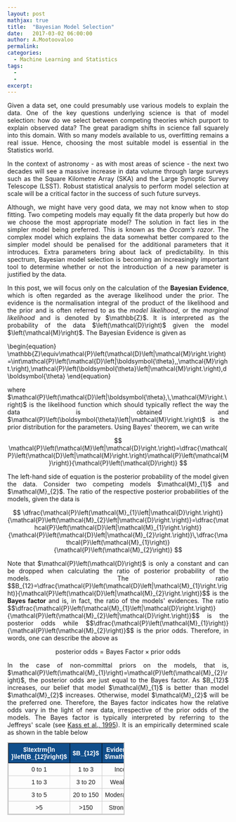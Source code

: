 ```yaml
---
layout: post
mathjax: true
title:  "Bayesian Model Selection"
date:   2017-03-02 06:00:00
author: A.Mootoovaloo
permalink:
categories:
  - Machine Learning and Statistics
tags:
  - 
  -
excerpt:
---
```

<script type="text/x-mathjax-config">
  MathJax.Hub.Config({ TeX: { extensions: ["color.js"] }});
</script>

<p align="justify">Given a data set, one could presumably use various models to explain the data. One of the key questions underlying science is that of model selection: how do we select between competing theories which purport to explain observed data? The great paradigm shifts in science fall squarely into this domain. With so many models available to us, overfitting remains a real issue. Hence, choosing the most suitable model is essential in the Statistics world.</p>

<p align="justify">In the context of astronomy - as with most areas of science - the next two decades will see a massive increase in data volume through large surveys such as the Square Kilometre Array (SKA) and the Large Synoptic Survey Telescope (LSST). Robust statistical analysis to perform model selection at scale will be a critical factor in the success of such future surveys.</p>

<p align="justify">Although, we might have very good data, we may not know when to stop fitting. Two competing models may equally fit the data properly but how do we choose the most appropriate model? The solution in fact lies in the simpler model being preferred. This is known as the <i>Occam’s razor</i>. The complex model which explains the data somewhat better compared to the simpler model should be penalised for the additional parameters that it introduces. Extra parameters bring about lack of predictability. In this spectrum, Bayesian model selection is becoming an increasingly important tool to determine whether or not the introduction of a new parameter is justified by the data.</p>

<p align="justify">In this post, we will focus only on the calculation of the <b>Bayesian Evidence</b>, which is often regarded as the average likelihood under the prior. The evidence is the normalisation integral of the product of the likelihood and the prior and is often referred to as the <i>model likelihood</i>, or the <i>marginal likelihood</i> and is denoted by $\mathbb{Z}$. It is interpreted as the probability of the data $\left(\mathcal{D}\right)$ given the model $\left(\mathcal{M}\right)$. The Bayesian Evidence is given as </p>

\begin{equation}
\mathbb{Z}\equiv\mathcal{P}\left(\mathcal{D}\left|\mathcal{M}\right.\right)=\int\mathcal{P}\left(\mathcal{D}\left|\boldsymbol{\theta},\,\mathcal{M}\right.\right)\,\mathcal{P}\left(\boldsymbol{\theta}\left|\mathcal{M}\right.\right)\,d\boldsymbol{\theta}
\end{equation}

<p align="justify">where $\mathcal{P}\left(\mathcal{D}\left|\boldsymbol{\theta},\,\mathcal{M}\right.\right)$ is the likelihood function which should typically reflect the way the data is obtained and $\mathcal{P}\left(\boldsymbol{\theta}\left|\mathcal{M}\right.\right)$ is the prior distribution for the parameters. Using Bayes' theorem, we can write</p>

$$
\mathcal{P}\left(\mathcal{M}\left|\mathcal{D}\right.\right)=\dfrac{\mathcal{P}\left(\mathcal{D}\left|\mathcal{M}\right.\right)\mathcal{P}\left(\mathcal{M}\right)}{\mathcal{P}\left(\mathcal{D}\right)}
$$

<p align="justify">The left-hand side of equation is the posterior probability of the model given the data. Consider two competing models $\mathcal{M}_{1}$ and $\mathcal{M}_{2}$. The ratio of the respective posterior probabilities of the models, given the data is</p>

$$
\dfrac{\mathcal{P}\left(\mathcal{M}_{1}\left|\mathcal{D}\right.\right)}{\mathcal{P}\left(\mathcal{M}_{2}\left|\mathcal{D}\right.\right)}=\dfrac{\mathcal{P}\left(\mathcal{D}\left|\mathcal{M}_{1}\right.\right)}{\mathcal{P}\left(\mathcal{D}\left|\mathcal{M}_{2}\right.\right)}\,\dfrac{\mathcal{P}\left(\mathcal{M}_{1}\right)}{\mathcal{P}\left(\mathcal{M}_{2}\right)}
$$

<p align="justify">Note that $\mathcal{P}\left(\mathcal{D}\right)$ is only a constant and can be dropped when calculating the ratio of posterior probability of the models. The ratio $$B_{12}=\dfrac{\mathcal{P}\left(\mathcal{D}\left|\mathcal{M}_{1}\right.\right)}{\mathcal{P}\left(\mathcal{D}\left|\mathcal{M}_{2}\right.\right)}$$ is the <b>Bayes factor</b> and is, in fact, the ratio of the models' evidences. The ratio $$\dfrac{\mathcal{P}\left(\mathcal{M}_{1}\left|\mathcal{D}\right.\right)}{\mathcal{P}\left(\mathcal{M}_{2}\left|\mathcal{D}\right.\right)}$$ is the posterior odds while $$\dfrac{\mathcal{P}\left(\mathcal{M}_{1}\right)}{\mathcal{P}\left(\mathcal{M}_{2}\right)}$$ is the prior odds. Therefore, in words, one can describe the above as </p>

$$
\textrm{posterior odds}=\textrm{Bayes Factor}\times\textrm{prior odds}
$$

<p align="justify">In the case of non-committal priors on the models, that is, $\mathcal{P}\left(\mathcal{M}_{1}\right)=\mathcal{P}\left(\mathcal{M}_{2}\right)$, the posterior odds are just equal to the Bayes factor. As $B_{12}$ increases, our belief that model $\mathcal{M}_{1}$ is better than model $\mathcal{M}_{2}$ increases. Otherwise, model $\mathcal{M}_{2}$ will be the preferred one. Therefore, the Bayes factor indicates how the relative odds vary in the light of new data, irrespective of the prior odds of the models. The Bayes factor is typically interpreted by referring to the Jeffreys' scale (see <a href="http://www.tandfonline.com/doi/abs/10.1080/01621459.1995.10476572">Kass et al., 1995</a>). It is an empirically determined scale as shown in the table below </p>


<style>
table, td, th {
    border: 1px solid black;
}

table {
    border-collapse: collapse;
    width: 53%;
}

</style>


<style type="text/css">
	table.tableizer-table {
		font-size: 14px;
		border: 2px solid #CCC; 
		font-family: Arial, Helvetica, sans-serif;
	} 
	.tableizer-table td {
		padding: 6px;
		margin: 3px;
		border: 1px solid #CCC;
	}
	.tableizer-table th {
		background-color: #104E8B;
		padding: 6px; 
		color: #FFF;
		font-weight: bold;
	}
</style>

<table class="tableizer-table" align = "center">
<thead><tr class="tableizer-firstrow"><th>$\textrm{ln }\left(B_{12}\right)$</th><th>$B_{12}$</th><th>Evidence against $\mathcal{M}_{2}$</th></tr></thead><tbody>
 <tr><td align="center">0 to 1</td><td align="center">1 to 3</td><td align="center">Inconclusive</td></tr>
 <tr><td align="center">1 to 3</td><td align="center">3 to 20</td><td align="center">Weak Evidence</td></tr>
 <tr><td align="center">3 to 5</td><td align="center">20 to 150</td><td align="center">Moderate Evidence</td></tr>
 <tr><td align="center">>5</td><td align="center">>150</td><td align="center">Strong Evidence</td></tr>
</tbody></table>


